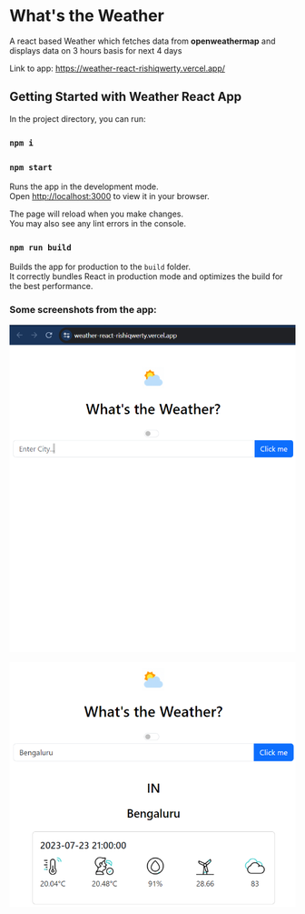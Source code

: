 # What's the Weather
A react based Weather which fetches data from **openweathermap** and displays data on 3 hours basis for next 4 days

Link to app: https://weather-react-rishiqwerty.vercel.app/
## Getting Started with Weather React App

In the project directory, you can run:
### `npm i`
### `npm start`

Runs the app in the development mode.\
Open [http://localhost:3000](http://localhost:3000) to view it in your browser.

The page will reload when you make changes.\
You may also see any lint errors in the console.

### `npm run build`

Builds the app for production to the `build` folder.\
It correctly bundles React in production mode and optimizes the build for the best performance.

### Some screenshots from the app:
![Main page](image.png)

![Weather](image-1.png)